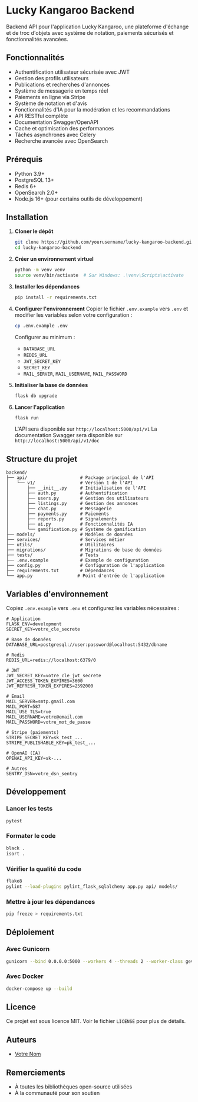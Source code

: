 # Lucky Kangaroo Backend

Backend API pour l'application Lucky Kangaroo, une plateforme d'échange et de troc d'objets avec système de notation, paiements sécurisés et fonctionnalités avancées.

## Fonctionnalités

- Authentification utilisateur sécurisée avec JWT
- Gestion des profils utilisateurs
- Publications et recherches d'annonces
- Système de messagerie en temps réel
- Paiements en ligne via Stripe
- Système de notation et d'avis
- Fonctionnalités d'IA pour la modération et les recommandations
- API RESTful complète
- Documentation Swagger/OpenAPI
- Cache et optimisation des performances
- Tâches asynchrones avec Celery
- Recherche avancée avec OpenSearch

## Prérequis

- Python 3.9+
- PostgreSQL 13+
- Redis 6+
- OpenSearch 2.0+
- Node.js 16+ (pour certains outils de développement)

## Installation

1. **Cloner le dépôt**
   ```bash
   git clone https://github.com/yourusername/lucky-kangaroo-backend.git
   cd lucky-kangaroo-backend
   ```

2. **Créer un environnement virtuel**
   ```bash
   python -m venv venv
   source venv/bin/activate  # Sur Windows: .\venv\Scripts\activate
   ```

3. **Installer les dépendances**
   ```bash
   pip install -r requirements.txt
   ```

4. **Configurer l'environnement**
   Copier le fichier `.env.example` vers `.env` et modifier les variables selon votre configuration :
   ```bash
   cp .env.example .env
   ```
   
   Configurer au minimum :
   - `DATABASE_URL`
   - `REDIS_URL`
   - `JWT_SECRET_KEY`
   - `SECRET_KEY`
   - `MAIL_SERVER`, `MAIL_USERNAME`, `MAIL_PASSWORD`

5. **Initialiser la base de données**
   ```bash
   flask db upgrade
   ```

6. **Lancer l'application**
   ```bash
   flask run
   ```

   L'API sera disponible sur `http://localhost:5000/api/v1`
   La documentation Swagger sera disponible sur `http://localhost:5000/api/v1/doc`

## Structure du projet

```
backend/
├── api/                    # Package principal de l'API
│   └── v1/                 # Version 1 de l'API
│       ├── __init__.py     # Initialisation de l'API
│       ├── auth.py         # Authentification
│       ├── users.py        # Gestion des utilisateurs
│       ├── listings.py     # Gestion des annonces
│       ├── chat.py         # Messagerie
│       ├── payments.py     # Paiements
│       ├── reports.py      # Signalements
│       ├── ai.py           # Fonctionnalités IA
│       └── gamification.py # Système de gamification
├── models/                 # Modèles de données
├── services/               # Services métier
├── utils/                  # Utilitaires
├── migrations/             # Migrations de base de données
├── tests/                  # Tests
├── .env.example            # Exemple de configuration
├── config.py               # Configuration de l'application
├── requirements.txt        # Dépendances
└── app.py                 # Point d'entrée de l'application
```

## Variables d'environnement

Copiez `.env.example` vers `.env` et configurez les variables nécessaires :

```
# Application
FLASK_ENV=development
SECRET_KEY=votre_cle_secrete

# Base de données
DATABASE_URL=postgresql://user:password@localhost:5432/dbname

# Redis
REDIS_URL=redis://localhost:6379/0

# JWT
JWT_SECRET_KEY=votre_cle_jwt_secrete
JWT_ACCESS_TOKEN_EXPIRES=3600
JWT_REFRESH_TOKEN_EXPIRES=2592000

# Email
MAIL_SERVER=smtp.gmail.com
MAIL_PORT=587
MAIL_USE_TLS=true
MAIL_USERNAME=votre@email.com
MAIL_PASSWORD=votre_mot_de_passe

# Stripe (paiements)
STRIPE_SECRET_KEY=sk_test_...
STRIPE_PUBLISHABLE_KEY=pk_test_...

# OpenAI (IA)
OPENAI_API_KEY=sk-...

# Autres
SENTRY_DSN=votre_dsn_sentry
```

## Développement

### Lancer les tests
```bash
pytest
```

### Formater le code
```bash
black .
isort .
```

### Vérifier la qualité du code
```bash
flake8
pylint --load-plugins pylint_flask_sqlalchemy app.py api/ models/
```

### Mettre à jour les dépendances
```bash
pip freeze > requirements.txt
```

## Déploiement

### Avec Gunicorn
```bash
gunicorn --bind 0.0.0.0:5000 --workers 4 --threads 2 --worker-class gevent --timeout 120 wsgi:app
```

### Avec Docker
```bash
docker-compose up --build
```

## Licence

Ce projet est sous licence MIT. Voir le fichier `LICENSE` pour plus de détails.

## Auteurs

- [Votre Nom](https://github.com/votre-username)

## Remerciements

- À toutes les bibliothèques open-source utilisées
- À la communauté pour son soutien
